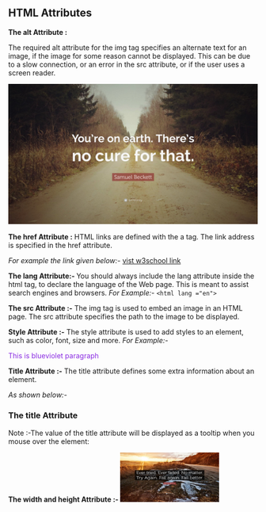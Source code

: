 ## HTML Attributes

<b> The alt Attribute : </b>
    <p>The required alt attribute for the img tag specifies an alternate text for an image, if the image for some reason cannot be displayed. This can be due to a slow connection, or an error in the src attribute, or if the user uses a screen reader.</p>
   <img src="images\Quotefancy-82356-3840x2160.jpg" alt="samuel beckett">

<b>The href Attribute :</b>
HTML links are defined with the a tag. The link address is specified in the href attribute.

*For example the link given below:-*
<a href ="https://www.w3schools.com">vist w3school link</a>

<b> The lang Attribute:- </b>
You should always include the lang attribute inside the  html tag, to declare the language of the Web page. This is meant to assist search engines and browsers.
*For Example:-*
`<html lang ="en">`

<b>The src Attribute :-</b>
The img tag is used to embed an image in an HTML page. The src attribute specifies the path to the image to be displayed.

<b>Style Attribute :-</b>
The style attribute is used to add styles to an element, such as color, font, size and more.
*For Example:-*
 <p style = "color :blueviolet">This is blueviolet paragraph</p>
 
 <b> Title Attribute :-</b>
The title attribute defines some extra information about an element.

*As shown below:-*
<h3 title ="I'm header">The title Attribute</h2>

Note :-The value of the title attribute will be displayed as a tooltip when you mouse over the element:
        
<b>The width and height Attribute :- </b>
<img src = "images\Quotefancy-206645-3840x2160.jpg" width ="200px" height = "100px">